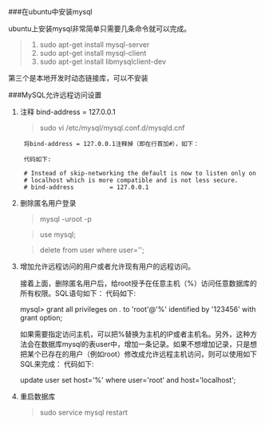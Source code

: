 ###在ubuntu中安装mysql

ubuntu上安装mysql非常简单只需要几条命令就可以完成。

> 1. sudo apt-get install mysql-server
> 2. sudo apt-get install mysql-client
> 3. sudo apt-get install libmysqlclient-dev

第三个是本地开发时动态链接库，可以不安装

###MySQL允许远程访问设置

1. 注释 bind-address = 127.0.0.1
    > sudo vi /etc/mysql/mysql.conf.d/mysqld.cnf

        将bind-address = 127.0.0.1注释掉（即在行首加#），如下：
        
        代码如下:
        
        # Instead of skip-networking the default is now to listen only on
        # localhost which is more compatible and is not less secure.
        # bind-address          = 127.0.0.1
    
    
2. 删除匿名用户登录
    
    > mysql -uroot -p
    
    > use mysql;
    
    > delete from user where user='';
    
3. 增加允许远程访问的用户或者允许现有用户的远程访问。

    接着上面，删除匿名用户后，给root授予在任意主机（%）访问任意数据库的所有权限。SQL语句如下：
    代码如下:
    
    mysql> grant all privileges on *.* to 'root'@'%' identified by '123456' with grant option;
    
    如果需要指定访问主机，可以把%替换为主机的IP或者主机名。另外，这种方法会在数据库mysql的表user中，增加一条记录。如果不想增加记录，只是想把某个已存在的用户（例如root）修改成允许远程主机访问，则可以使用如下SQL来完成：
    代码如下:
    
    update user set host='%' where user='root' and host='localhost';
   
        
4. 重启数据库
   
   > sudo service mysql restart